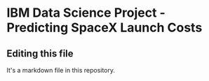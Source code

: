 # IBM Data Science Project - Predicting SpaceX Launch Costs

## Editing this file

It's a markdown file in this repository.
